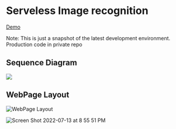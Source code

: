 # Serveless Image recognition
[Demo](https://development.d3fqi7zyz3dbxe.amplifyapp.com/)

Note: This is just a snapshot of the latest development environment. Production code in private repo

## Sequence Diagram
![](https://user-images.githubusercontent.com/15314851/178866939-e3e4ae19-ef6b-4547-ae6f-26769336b4eb.png)

## WebPage Layout
![WebPage Layout](https://user-images.githubusercontent.com/15314851/178906613-64fc8984-71b5-4b45-b41c-608787a4a33c.jpeg)

![Screen Shot 2022-07-13 at 8 55 51 PM](https://user-images.githubusercontent.com/15314851/178906727-f86ec29a-355d-4c14-b60b-8493ffeb3a4e.jpeg)
